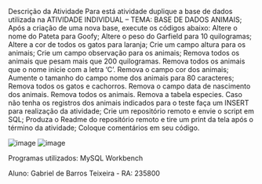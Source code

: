 Descrição da Atividade
Para está atividade duplique a base de dados utilizada na ATIVIDADE INDIVIDUAL – TEMA: BASE DE DADOS ANIMAIS;
Após a criação de uma nova base, execute os códigos abaixo:
Altere o nome do Pateta para Goofy;
Altere o peso do Garfield para 10 quilogramas;
Altere a cor de todos os gatos para laranja;
Crie um campo altura para os animais;
Crie um campo observação para os animais;
Remova todos os animais que pesam mais que 200 quilogramas.
Remova todos os animais que o nome inicie com a letra ‘C’.
Remova o campo cor dos animais;
Aumente o tamanho do campo nome dos animais para 80 caracteres;
Remova todos os gatos e cachorros.
Remova o campo data de nascimento dos animais.
Remova todos os animais.
Remova a tabela especies.
Caso não tenha os registros dos animais indicados para o teste faça um INSERT para realização da atividade;
Crie um repositório remoto e envie o script em SQL;
Produza o Readme do repositório remoto e tire um print da tela após o término da atividade;
Coloque comentários em seu código.


![image](https://github.com/Aceskrr/Base_de_Dados_Animais-/assets/134974864/cc8da065-67d5-4efe-9813-19e5a1a01b7a) 
![image](https://github.com/Aceskrr/Base_de_Dados_Animais-/assets/134974864/5a8ee132-b596-40d0-9638-ef1e0806768a)




Programas utilizados: MySQL Workbench

Aluno: Gabriel de Barros Teixeira - RA: 235800
